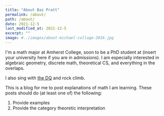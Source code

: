 ```yaml
---
title: "About Baz Pratt"
permalink: /about/
path: /about/
date: 2021-12-5
last_modified_at: 2021-12-5
excerpt: ""
image: #../images/about-michael-collage-2016.jpg
---
```



I'm a math major at Amherst College, soon to be a PhD student at (insert your university here if you are in admissions). I am especially interested in algebraic geometry, discrete math, theoretical CS, and everything in the overlaps.

I also sing with [the DQ](https://www.thedq.org/) and rock climb.

This is a blog for me to post explanations of math I am learning. These posts should do (at least one of) the following:

1. Provide examples
1. Provide the category theoretic interpretation 
